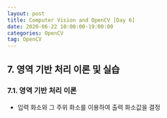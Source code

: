 ```yaml
---
layout: post
title: Computer Vision and OpenCV [Day 6]
date: 2020-06-22 10:00:00-19:00:00
categories: OpenCV
tag: OpenCV
---
```


## 7. 영역 기반 처리 이론 및 실습
### 7.1. 영역 기반 처리 이론

- 입력 화소와 그 주위 화소를 이용하여 출력 화소값을 결정


